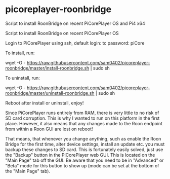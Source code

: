 # picoreplayer-roonbridge
Script to install RoonBridge on recent PiCorePlayer OS and Pi4 x64

Script to install RoonBridge on recent PiCorePlayer OS

Login to PiCorePlayer using ssh, default login: tc password: piCore

To install, run:

wget -O - https://raw.githubusercontent.com/sam0402/picoreplayer-roonbridge/master/install-roonbridge.sh | sudo sh

To uninstall, run:

wget -O - https://raw.githubusercontent.com/sam0402/picoreplayer-roonbridge/master/uninstall-roonbridge.sh | sudo sh

Reboot after install or uninstall, enjoy!

Since PiCorePlayer runs entirely from RAM, there is very little to no risk of SD card corruption. This is why I wanted to run on this platform in the first place. However, it also means that any changes made to the Roon endpoint from within a Roon GUI are lost on reboot!

That means, that whenever you change anything, such as enable the Roon Bridge for the first time, alter device settings, install an update etc. you must backup these changes to SD card. This is fortunately easily solved, just use the "Backup" button in the PiCorePlayer web GUI. This is located on the "Main Page" tab off the GUI. Be aware that you need to be in "Advanced" or "Beta" mode for this button to show up (mode can be set at the bottom of the "Main Page" tab).
